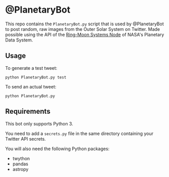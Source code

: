 # @PlanetaryBot

This repo contains the `PlanetaryBot.py` script that is used
by @PlanetaryBot to post random, raw images from the Outer Solar System on Twitter.
Made possible using the API of the [Ring-Moon Systems Node](http://pds-rings.seti.org/) of NASA's Planetary Data System.

## Usage

To generate a test tweet:
```
python PlanetaryBot.py test
```

To send an actual tweet:
```
python PlanetaryBot.py
```


## Requirements

This bot only supports Python 3.

You need to add a `secrets.py` file in the same directory containing your
Twitter API secrets.

You will also need the following Python packages:

* twython
* pandas
* astropy
